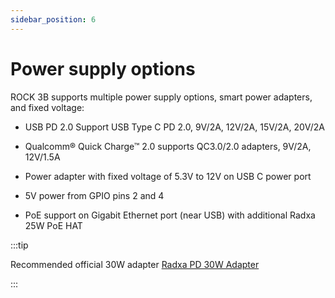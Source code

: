 ```yaml
---
sidebar_position: 6
---
```


# Power supply options

ROCK 3B supports multiple power supply options, smart power adapters, and fixed voltage:

- USB PD 2.0 Support USB Type C PD 2.0, 9V/2A, 12V/2A, 15V/2A, 20V/2A

- Qualcomm® Quick Charge™ 2.0 supports QC3.0/2.0 adapters, 9V/2A, 12V/1.5A

- Power adapter with fixed voltage of 5.3V to 12V on USB C power port

- 5V power from GPIO pins 2 and 4

- PoE support on Gigabit Ethernet port (near USB) with additional Radxa 25W PoE HAT

:::tip

Recommended official 30W adapter [Radxa PD 30W Adapter](../../../accessories/pd_30w)

:::
